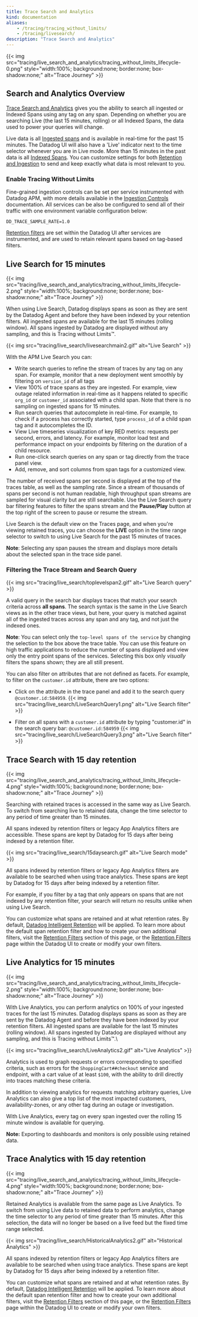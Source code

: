 ```yaml
---
title: Trace Search and Analytics
kind: documentation
aliases:
    - /tracing/tracing_without_limits/
    - /tracing/livesearch/
description: "Trace Search and Analytics"
---
```


{{< img src="tracing/live_search_and_analytics/tracing_without_limits_lifecycle-0.png" style="width:100%; background:none; border:none; box-shadow:none;" alt="Trace Journey" >}}

## Search and Analytics Overview

[Trace Search and Analytics][1] gives you the ability to search all ingested or Indexed Spans using any tag on any span.  Depending on whether you are searching Live (the last 15 minutes, rolling) or all Indexed Spans, the data used to power your queries will change.

Live data is all [Ingested spans][2] and is available in real-time for the past 15 minutes.  The Datadog UI will also have a 'Live' indicator next to the time selector whenever you are in Live mode.  More than 15 minutes in the past data is all [Indexed Spans][3].  You can customize settings for both [Retention and Ingestion][4] to send and keep exactly what data is most relevant to you.

### Enable Tracing Without Limits

Fine-grained ingestion controls can be set per service instrumented with Datadog APM, with more details available in the [Ingestion Controls][2] documentation.  All services can be also be configured to send all of their traffic with one environment variable configuration below:

```
DD_TRACE_SAMPLE_RATE=1.0
```

[Retention filters][3] are set within the Datadog UI after services are instrumented, and are used to retain relevant spans based on tag-based filters.

## Live Search for 15 minutes

{{< img src="tracing/live_search_and_analytics/tracing_without_limits_lifecycle-2.png" style="width:100%; background:none; border:none; box-shadow:none;" alt="Trace Journey" >}}

When using Live Search, Datadog displays spans as soon as they are sent by the Datadog Agent and before they have been indexed by your retention filters. All ingested spans are available for the last 15 minutes (rolling window). All spans ingested by Datadog are displayed without any sampling, and this is Tracing without Limits™.

{{< img src="tracing/live_search/livesearchmain2.gif" alt="Live Search" >}}

With the APM Live Search you can:

- Write search queries to refine the stream of traces by any tag on any span. For example, monitor that a new deployment went smoothly by filtering on `version_id` of all tags
- View 100% of trace spans as they are ingested. For example, view outage related information in real-time as it happens related to specific `org_id` or `customer_id` associated with a child span. Note that there is no sampling on ingested spans for 15 minutes.
- Run search queries that autocomplete in real-time. For example, to check if a process has correctly started, type `process_id` of a child span tag and it autocompletes the ID.
- View Live timeseries visualization of key RED metrics: requests per second, errors, and latency. For example, monitor load test and performance impact on your endpoints by filtering on the duration of a child resource.
- Run one-click search queries on any span or tag directly from the trace panel view.
- Add, remove, and sort columns from span tags for a customized view.

The number of received spans per second is displayed at the top of the traces table, as well as the sampling rate. Since a stream of thousands of spans per second is not human readable, high throughput span streams are sampled for visual clarity but are still searchable. Use the Live Search query bar filtering features to filter the spans stream and the **Pause/Play** button at the top right of the screen to pause or resume the stream.

Live Search is the default view on the Traces page, and when you're viewing retained traces, you can choose the **LIVE** option in the time range selector to switch to using Live Search for the past 15 minutes of traces.

**Note**: Selecting any span pauses the stream and displays more details about the selected span in the trace side panel.

### Filtering the Trace Stream and Search Query
{{< img src="tracing/live_search/toplevelspan2.gif" alt="Live Search query" >}}

A valid query in the search bar displays traces that match your search criteria across **all spans**. The search syntax is the same in the Live Search views as in the other trace views, but here, your query is matched against all of the ingested traces across any span and any tag, and not just the indexed ones.

**Note**: You can select only the `top-level spans of the service` by changing the selection to the box above the trace table. You can use this feature on high traffic applications to reduce the number of spans displayed and view only the entry point spans of the services. Selecting this box only _visually_ filters the spans shown; they are all still present.

You can also filter on attributes that are not defined as facets. For example, to filter on the `customer.id` attribute, there are two options:

- Click on the attribute in the trace panel and add it to the search query `@customer.id:584959`.
{{< img src="tracing/live_search/LiveSearchQuery1.png" alt="Live Search filter" >}}


- Filter on all spans with a `customer.id` attribute by typing "customer.id" in the search query bar: `@customer.id:584959`
{{< img src="tracing/live_search/LiveSearchQuery3.png" alt="Live Search filter" >}}

## Trace Search with 15 day retention

{{< img src="tracing/live_search_and_analytics/tracing_without_limits_lifecycle-4.png" style="width:100%; background:none; border:none; box-shadow:none;" alt="Trace Journey" >}}

Searching with retained traces is accessed in the same way as Live Search. To switch from searching live to retained data, change the time selector to any period of time greater than 15 minutes.

All spans indexed by retention filters or legacy App Analytics filters are accessible.  These spans are kept by Datadog for 15 days after being indexed by a retention filter.

{{< img src="tracing/live_search/15daysearch.gif" alt="Live Search mode" >}}

All spans indexed by retention filters or legacy App Analytics filters are available to be searched when using trace analytics. These spans are kept by Datadog for 15 days after being indexed by a retention filter.

For example, if you filter by a tag that only appears on spans that are not indexed by any retention filter, your search will return no results unlike when using Live Search.

You can customize what spans are retained and at what retention rates. By default, [Datadog Intelligent Retention][5] will be applied. To learn more about the default span retention filter and how to create your own additional filters, visit the [Retention Filters][3] section of this page, or the [Retention Filters][6] page within the Datadog UI to create or modify your own filters.

## Live Analytics for 15 minutes

{{< img src="tracing/live_search_and_analytics/tracing_without_limits_lifecycle-2.png" style="width:100%; background:none; border:none; box-shadow:none;" alt="Trace Journey" >}}

With Live Analytics, you can perform analytics on 100% of your ingested traces for the last 15 minutes. Datadog displays spans as soon as they are sent by the Datadog Agent and before they have been indexed by your retention filters. All ingested spans are available for the last 15 minutes (rolling window). All spans ingested by Datadog are displayed without any sampling, and this is Tracing without Limits™.\

{{< img src="tracing/live_search/LiveAnalytics2.gif" alt="Live Analytics" >}}

Analytics is used to graph requests or errors corresponding to specified criteria, such as errors for the `ShoppingCart##checkout` service and endpoint, with a cart value of at least `$100`, with the ability to drill directly into traces matching these criteria.

In addition to viewing analytics for requests matching arbitrary queries, Live Analytics can also give a top list of the most impacted customers, availability-zones, or any other tag during an outage or investigation.

With Live Analytics, every tag on every span ingested over the rolling 15 minute window is available for querying.

**Note:** Exporting to dashboards and monitors is only possible using retained data.

## Trace Analytics with 15 day retention

{{< img src="tracing/live_search_and_analytics/tracing_without_limits_lifecycle-4.png" style="width:100%; background:none; border:none; box-shadow:none;" alt="Trace Journey" >}}

Retained Analytics is available from the same page as Live Analytics.  To switch from using Live data to retained data to perform analytics, change the time selector to any period of time greater than 15 minutes. After this selection, the data will no longer be based on a live feed but the fixed time range selected.

{{< img src="tracing/live_search/HistoricalAnalytics2.gif" alt="Historical Analytics" >}}

All spans indexed by retention filters or legacy App Analytics filters are available to be searched when using trace analytics. These spans are kept by Datadog for 15 days after being indexed by a retention filter.

You can customize what spans are retained and at what retention rates. By default, [Datadog Intelligent Retention][5] will be applied. To learn more about the default span retention filter and how to create your own additional filters, visit the [Retention Filters][3] section of this page, or the [Retention Filters][6] page within the Datadog UI to create or modify your own filters.

[1]: https://app.datadoghq.com/apm/traces
[2]: /tracing/trace_retention_and_ingestion/#ingestion-controls
[3]: /tracing/trace_retention_and_ingestion/#retention-filters
[4]: /tracing/trace_retention_and_ingestion/
[5]: /tracing/trace_retention_and_ingestion/#datadog-intelligent-retention-filter
[6]: https://app.datadoghq.com/apm/traces/retention-filters
